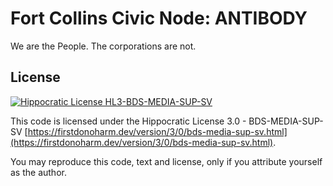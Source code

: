 # Fort Collins Civic Node: ANTIBODY

We are the People. The corporations are not.

## License

[![Hippocratic License HL3-BDS-MEDIA-SUP-SV](https://img.shields.io/static/v1?label=Hippocratic%20License&message=HL3-BDS-MEDIA-SUP-SV&labelColor=5e2751&color=2a6a65)](https://firstdonoharm.dev/version/3/0/bds-media-sup-sv.html)

This code is licensed under the Hippocratic License 3.0 - BDS-MEDIA-SUP-SV [https://firstdonoharm.dev/version/3/0/bds-media-sup-sv.html](https://firstdonoharm.dev/version/3/0/bds-media-sup-sv.html).

You may reproduce this code, text and license, only if you attribute yourself as the author.
